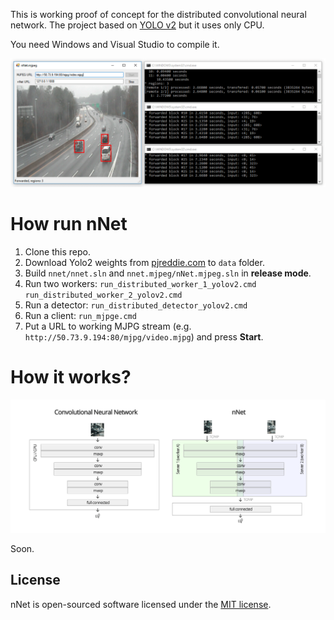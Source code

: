 This is working proof of concept for the distributed convolutional neural network. The project based on [YOLO v2](https://pjreddie.com/darknet/yolov2/) but it uses only CPU.

You need Windows and Visual Studio to compile it.

![nNet](screen.png)

# How run nNet

1. Clone this repo.
2. Download Yolo2 weights from [pjreddie.com](https://pjreddie.com/media/files/yolov2.weights) to `data` folder.
3. Build `nnet/nnet.sln` and `nnet.mjpeg/nNet.mjpeg.sln` in **release mode**.
4. Run two workers: 
`run_distributed_worker_1_yolov2.cmd` 
`run_distributed_worker_2_yolov2.cmd`
5. Run a detector: 
`run_distributed_detector_yolov2.cmd`
6. Run a client: 
`run_mjpge.cmd`
7. Put a URL to working MJPG stream (e.g. `http://50.73.9.194:80/mjpg/video.mjpg`) and press **Start**.

# How it works?

![How it works](howitworks.png)

Soon.

## License

nNet is open-sourced software licensed under the [MIT license](http://opensource.org/licenses/MIT).